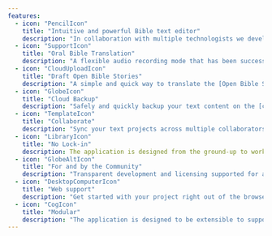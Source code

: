 ```yaml
---
features:
  - icon: "PencilIcon"
    title: "Intuitive and powerful Bible text editor"
    description: "In collaboration with multiple technologists we develop a simple (WYSIWYG) text editing experience for [USFM](https://docs.usfm.bible)."
  - icon: "SupportIcon"
    title: "Oral Bible Translation"
    description: "A flexible audio recording mode that has been successfully used for completing multiple drafts of OBT projects on the field."
  - icon: "CloudUploadIcon"
    title: "Draft Open Bible Stories"
    description: "A simple and quick way to translate the [Open Bible Stories](https://www.openbiblestories.org/)."
  - icon: "GlobeIcon"
    title: "Cloud Backup"
    description: "Safely and quickly backup your text content on the [cloud](https://git.door43.org)."
  - icon: "TemplateIcon"
    title: "Collaborate"
    description: "Sync your text projects across multiple collaborators using the [cloud](https://git.door43.org)."
  - icon: "LibraryIcon"
    title: "No Lock-in"
    description: The application is designed from the ground-up to work well with other applications by supporting the [Scripture Burrito](https://docs.burrito.bible/en/latest/introduction/overview.html) data format."
  - icon: "GlobeAltIcon"
    title: "For and by the Community"
    description: "Transparent development and licensing supported for and by the members of the open Bible technology community."
  - icon: "DesktopComputerIcon"
    title: "Web support"
    description: "Get started with your project right out of the browser!"
  - icon: "CogIcon"
    title: "Modular"
    description: "The application is designed to be extensible to support newer modes easily."
---
```

